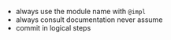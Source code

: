 - always use the module name with `@impl`
- always consult documentation never assume
- commit in logical steps
